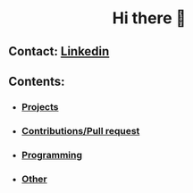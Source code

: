 <h1 align="center">Hi there 👋</h1>

## Contact: [Linkedin](https://www.linkedin.com/in/giuseppe-ferrara-link/)

## Contents:
  - ### [Projects](#projects)
  - ### [Contributions/Pull request](#contributions)
  - ### [Programming](#programming)
  - ### [Other](#other)
  





